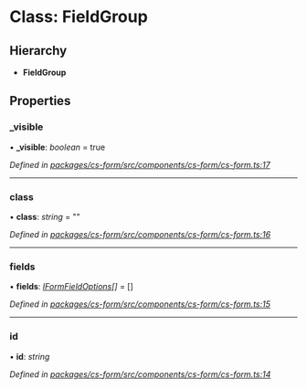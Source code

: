 # Class: FieldGroup

## Hierarchy

* **FieldGroup**

## Properties

###  _visible

• **_visible**: *boolean* = true

*Defined in [packages/cs-form/src/components/cs-form/cs-form.ts:17](https://github.com/TNOCS/csnext/blob/34474da7/packages/cs-form/src/components/cs-form/cs-form.ts#L17)*

___

###  class

• **class**: *string* = ""

*Defined in [packages/cs-form/src/components/cs-form/cs-form.ts:16](https://github.com/TNOCS/csnext/blob/34474da7/packages/cs-form/src/components/cs-form/cs-form.ts#L16)*

___

###  fields

• **fields**: *[IFormFieldOptions](../interfaces/_cs_core_src_form_form_decorators_.iformfieldoptions.md)[]* =  []

*Defined in [packages/cs-form/src/components/cs-form/cs-form.ts:15](https://github.com/TNOCS/csnext/blob/34474da7/packages/cs-form/src/components/cs-form/cs-form.ts#L15)*

___

###  id

• **id**: *string*

*Defined in [packages/cs-form/src/components/cs-form/cs-form.ts:14](https://github.com/TNOCS/csnext/blob/34474da7/packages/cs-form/src/components/cs-form/cs-form.ts#L14)*

